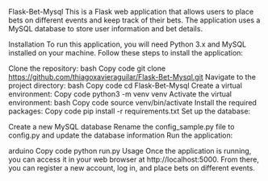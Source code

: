 Flask-Bet-Mysql
This is a Flask web application that allows users to place bets on different events and keep track of their bets. The application uses a MySQL database to store user information and bet details.

Installation
To run this application, you will need Python 3.x and MySQL installed on your machine. Follow these steps to install the application:

Clone the repository:
bash
Copy code
git clone https://github.com/thiagoxavieraguilar/Flask-Bet-Mysql.git
Navigate to the project directory:
bash
Copy code
cd Flask-Bet-Mysql
Create a virtual environment:
Copy code
python3 -m venv venv
Activate the virtual environment:
bash
Copy code
source venv/bin/activate
Install the required packages:
Copy code
pip install -r requirements.txt
Set up the database:

Create a new MySQL database
Rename the config_sample.py file to config.py and update the database information
Run the application:

arduino
Copy code
python run.py
Usage
Once the application is running, you can access it in your web browser at http://localhost:5000. From there, you can register a new account, log in, and place bets on different events.
